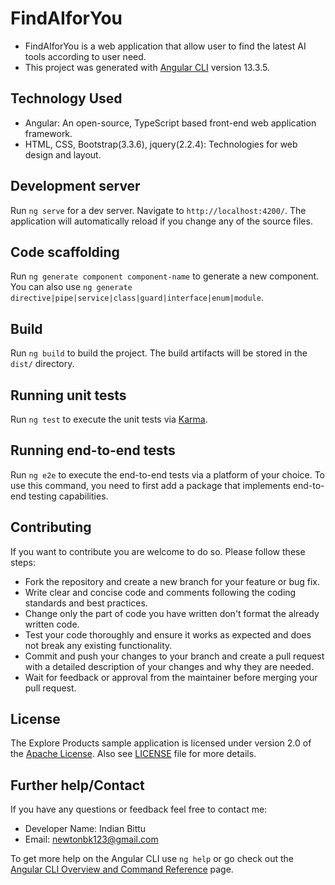 # FindAIforYou

- FindAIforYou is a web application that allow user to find the latest AI tools according to user need.
- This project was generated with [Angular CLI](https://github.com/angular/angular-cli) version 13.3.5.

## Technology Used

- Angular: An open-source, TypeScript based front-end web application framework.
- HTML, CSS, Bootstrap(3.3.6), jquery(2.2.4): Technologies for web design and layout.

## Development server

Run `ng serve` for a dev server. Navigate to `http://localhost:4200/`. The application will automatically reload if you change any of the source files.

## Code scaffolding

Run `ng generate component component-name` to generate a new component. You can also use `ng generate directive|pipe|service|class|guard|interface|enum|module`.

## Build

Run `ng build` to build the project. The build artifacts will be stored in the `dist/` directory.

## Running unit tests

Run `ng test` to execute the unit tests via [Karma](https://karma-runner.github.io).

## Running end-to-end tests

Run `ng e2e` to execute the end-to-end tests via a platform of your choice. To use this command, you need to first add a package that implements end-to-end testing capabilities.

## Contributing

If you want to contribute you are welcome to do so. Please follow these steps:
- Fork the repository and create a new branch for your feature or bug fix.
- Write clear and concise code and comments following the coding standards and best practices.
- Change only the part of code you have written don't format the already written code.
- Test your code thoroughly and ensure it works as expected and does not break any existing functionality.
- Commit and push your changes to your branch and create a pull request with a detailed description of your changes and why they are needed.
- Wait for feedback or approval from the maintainer before merging your pull request.

## License

The Explore Products sample application is licensed under version 2.0 of the [Apache License](https://www.apache.org/licenses/LICENSE-2.0). Also see [LICENSE](LICENSE.txt) file for more details.

## Further help/Contact

If you have any questions or feedback feel free to contact me:
- Developer Name: Indian Bittu
- Email: newtonbk123@gmail.com

To get more help on the Angular CLI use `ng help` or go check out the [Angular CLI Overview and Command Reference](https://angular.io/cli) page.



